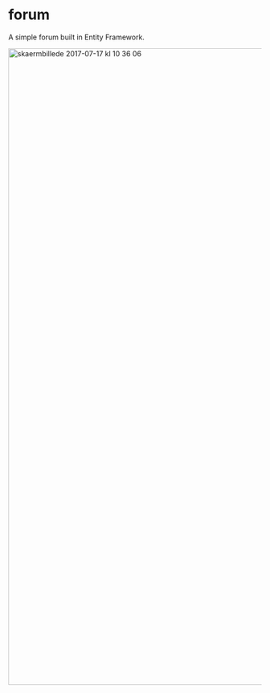 # forum
A simple forum built in Entity Framework.

<img width="1267" alt="skaermbillede 2017-07-17 kl 10 36 06" src="https://user-images.githubusercontent.com/17901373/28278972-429a514a-6b1f-11e7-8d72-f857eda9bfe6.png">

